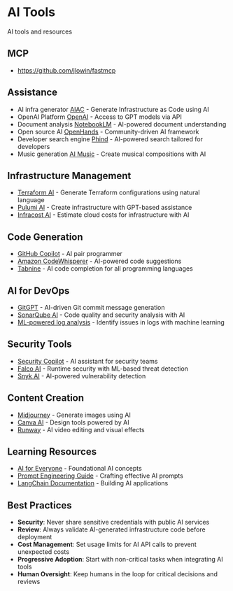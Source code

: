 # AI Tools

AI tools and resources

## MCP
- https://github.com/jlowin/fastmcp

## Assistance

- AI infra generator [AIAC](https://github.com/gofireflyio/aiac) - Generate Infrastructure as Code using AI
- OpenAI Platform [OpenAI](https://platform.openai.com/api-keys) - Access to GPT models via API
- Document analysis [NotebookLM](https://notebooklm.google/) - AI-powered document understanding
- Open source AI [OpenHands](https://github.com/All-Hands-AI/OpenHands) - Community-driven AI framework
- Developer search engine [Phind](http://phind.com/) - AI-powered search tailored for developers
- Music generation [AI Music](https://aimusic.so/tag/Ukraine) - Create musical compositions with AI

## Infrastructure Management

- [Terraform AI](https://developer.hashicorp.com/terraform/tutorials/automation/hashicorp-ai) - Generate Terraform configurations using natural language
- [Pulumi AI](https://www.pulumi.com/ai/) - Create infrastructure with GPT-based assistance
- [Infracost AI](https://www.infracost.io/ai/) - Estimate cloud costs for infrastructure with AI

## Code Generation

- [GitHub Copilot](https://github.com/features/copilot) - AI pair programmer
- [Amazon CodeWhisperer](https://aws.amazon.com/codewhisperer/) - AI-powered code suggestions 
- [Tabnine](https://www.tabnine.com/) - AI code completion for all programming languages


## AI for DevOps

- [GitGPT](https://github.com/Hesse/gitgpt) - AI-driven Git commit message generation
- [SonarQube AI](https://www.sonarqube.org/sonarqube-ai/) - Code quality and security analysis with AI
- [ML-powered log analysis](https://github.com/logpai/loglizer) - Identify issues in logs with machine learning

## Security Tools

- [Security Copilot](https://www.microsoft.com/en-us/security/business/ai-machine-learning/microsoft-security-copilot) - AI assistant for security teams
- [Falco AI](https://falco.org/) - Runtime security with ML-based threat detection
- [Snyk AI](https://snyk.io/product/snyk-code/) - AI-powered vulnerability detection

## Content Creation

- [Midjourney](https://www.midjourney.com/) - Generate images using AI
- [Canva AI](https://www.canva.com/ai-image-generator/) - Design tools powered by AI
- [Runway](https://runwayml.com/) - AI video editing and visual effects

## Learning Resources

- [AI for Everyone](https://www.coursera.org/learn/ai-for-everyone) - Foundational AI concepts
- [Prompt Engineering Guide](https://www.promptingguide.ai/) - Crafting effective AI prompts
- [LangChain Documentation](https://python.langchain.com/docs/get_started/introduction) - Building AI applications

## Best Practices

- **Security**: Never share sensitive credentials with public AI services
- **Review**: Always validate AI-generated infrastructure code before deployment
- **Cost Management**: Set usage limits for AI API calls to prevent unexpected costs
- **Progressive Adoption**: Start with non-critical tasks when integrating AI tools
- **Human Oversight**: Keep humans in the loop for critical decisions and reviews 
